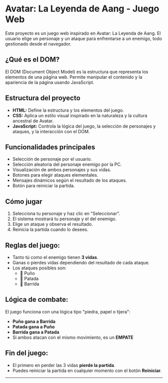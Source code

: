 # Avatar: La Leyenda de Aang - Juego Web

Este proyecto es un juego web inspirado en Avatar: La Leyenda de Aang. El usuario elige un personaje y un ataque para enfrentarse a un enemigo, todo gestionado desde el navegador.

## ¿Qué es el DOM?
El DOM (Document Object Model) es la estructura que representa los elementos de una página web. Permite manipular el contenido y la apariencia de la página usando JavaScript.

## Estructura del proyecto
- **HTML:** Define la estructura y los elementos del juego.
- **CSS:** Aplica un estilo visual inspirado en la naturaleza y la cultura ancestral de Avatar.
- **JavaScript:** Controla la lógica del juego, la selección de personajes y ataques, y la interacción con el DOM.

## Funcionalidades principales
- Selección de personaje por el usuario.
- Selección aleatoria del personaje enemigo por la PC.
- Visualización de ambos personajes y sus vidas.
- Botones para elegir ataques elementales.
- Mensajes dinámicos según el resultado de los ataques.
- Botón para reiniciar la partida.

## Cómo jugar
1. Selecciona tu personaje y haz clic en "Seleccionar".
2. El sistema mostrará tu personaje y el del enemigo.
3. Elige un ataque y observa el resultado.
4. Reinicia la partida cuando lo desees.

## Reglas del juego:
   - Tanto tú como el enemigo tienen **3 vidas**.
   - Ganas o pierdes vidas dependiendo del resultado de cada ataque.
   - Los ataques posibles son:
     - 👊 Puño
     - 🦶 Patada
     - 🦵 Barrida

## Lógica de combate:
   El juego funciona con una lógica tipo "piedra, papel o tijera":
   - **Puño gana a Barrida**
   - **Patada gana a Puño**
   - **Barrida gana a Patada**
   - Si ambos atacan con el mismo movimiento, es un **EMPATE**

   ## Fin del juego:
   - El primero en perder las 3 vidas **pierde la partida**.
   - Puedes reiniciar la partida en cualquier momento con el botón **Reiniciar**.
---